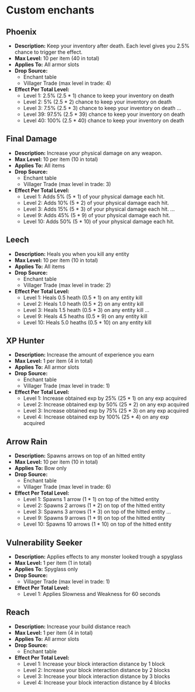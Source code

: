 # Custom enchants

## Phoenix
- **Description:** Keep your inventory after death. Each level gives you 2.5% chance to trigger the effect.
- **Max Level:** 10 per item (40 in total)
- **Applies To:** All armor slots
- **Drop Source:**
  - Enchant table
  - Villager Trade (max level in trade: 4)
- **Effect Per Total Level:** 
  - Level 1: 2.5% (2.5 * 1) chance to keep your inventory on death
  - Level 2: 5%   (2.5 * 2) chance to keep your inventory on death
  - Level 3: 7.5% (2.5 * 3) chance to keep your inventory on death
  ...
  - Level 39: 97.5% (2.5 * 39)  chance to keep your inventory on death
  - Level 40: 100%  (2.5 * 40) chance to keep your inventory on death

## Final Damage
- **Description:** Increase your physical damage on any weapon.
- **Max Level:** 10 per item (10 in total)
- **Applies To:** All items
- **Drop Source:**
  - Enchant table
  - Villager Trade (max level in trade: 3)
- **Effect Per Total Level:** 
  - Level 1: Adds 5%  (5 * 1) of your physical damage each hit.
  - Level 2: Adds 10% (5 * 2) of your physical damage each hit.
  - Level 3: Adds 15% (5 * 3) of your physical damage each hit.
  ...
  - Level 9:  Adds 45% (5 * 9) of your physical damage each hit.
  - Level 10: Adds 50% (5 * 10) of your physical damage each hit.

## Leech
- **Description:** Heals you when you kill any entity
- **Max Level:** 10 per item (10 in total)
- **Applies To:** All items
- **Drop Source:**
  - Enchant table
  - Villager Trade (max level in trade: 2)
- **Effect Per Total Level:** 
  - Level 1: Heals 0.5 heath (0.5 * 1) on any entity kill
  - Level 2: Heals 1.0 heath (0.5 * 2) on any entity kill
  - Level 3: Heals 1.5 heath (0.5 * 3) on any entity kill
  ...
  - Level 9:  Heals 4.5 heaths (0.5 * 9) on any entity kill
  - Level 10: Heals 5.0 heaths (0.5 * 10) on any entity kill

## XP Hunter
- **Description:** Increase the amount of experience you earn
- **Max Level:** 1 per item (4 in total)
- **Applies To:** All armor slots
- **Drop Source:**
  - Enchant table
  - Villager Trade (max level in trade: 1)
- **Effect Per Total Level:** 
  - Level 1: Increase obtained exp by 25%  (25 * 1) on any exp acquired
  - Level 2: Increase obtained exp by 50%  (25 * 2) on any exp acquired
  - Level 3: Increase obtained exp by 75%  (25 * 3) on any exp acquired
  - Level 4: Increase obtained exp by 100% (25 * 4) on any exp acquired

## Arrow Rain
- **Description:** Spawns arrows on top of an hitted entity
- **Max Level:** 10 per item (10 in total)
- **Applies To:** Bow only
- **Drop Source:**
  - Enchant table
  - Villager Trade (max level in trade: 6)
- **Effect Per Total Level:** 
  - Level 1: Spawns 1 arrow  (1 * 1) on top of the hitted entity
  - Level 2: Spawns 2 arrows (1 * 2) on top of the hitted entity
  - Level 3: Spawns 3 arrows (1 * 3) on top of the hitted entity
  ...
  - Level 9:  Spawns 9 arrows (1 * 9)   on top of the hitted entity
  - Level 10: Spawns 10 arrows (1 * 10) on top of the hitted entity

## Vulnerability Seeker
- **Description:** Applies effects to any monster looked trough a spyglass
- **Max Level:** 1 per item (1 in total)
- **Applies To:** Spyglass only
- **Drop Source:**
  - Villager Trade (max level in trade: 1)
- **Effect Per Total Level:** 
  - Level 1: Applies Slowness and Weakness for 60 seconds

## Reach
- **Description:** Increase your build distance reach
- **Max Level:** 1 per item (4 in total)
- **Applies To:** All armor slots
- **Drop Source:**
  - Enchant table
- **Effect Per Total Level:** 
  - Level 1: Increase your block interaction distance by 1 block
  - Level 2: Increase your block interaction distance by 2 blocks
  - Level 3: Increase your block interaction distance by 3 blocks
  - Level 4: Increase your block interaction distance by 4 blocks
